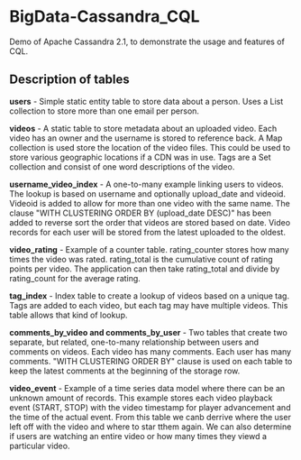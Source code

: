 # BigData-Cassandra_CQL
Demo of Apache Cassandra 2.1, to demonstrate the usage and features of CQL.


## Description of tables

**users** - Simple static entity table to store data about a person. Uses a List collection to store more than one email per person.

**videos** - A static table to store metadata about an uploaded video. Each video has an owner and the username is stored to reference back. A Map collection is used store the location of the video files. This could be used to store various geographic locations if a CDN was in use. Tags are a Set collection and consist of one word descriptions of the video.

**username_video_index** - A one-to-many example linking users to videos. The lookup is based on username and optionally upload_date and videoid. Videoid is added to allow for more than one video with the same name. The clause "WITH CLUSTERING ORDER BY (upload_date DESC)" has been added to reverse sort the order that videos are stored based on date. Video records for each user will be stored from the latest uploaded to the oldest.

**video_rating** - Example of a counter table. rating_counter stores how many times the video was rated. rating_total is the cumulative count of rating points per video. The application can then take rating_total and divide by rating_count for the average rating.

**tag_index** - Index table to create a lookup of videos based on a unique tag. Tags are added to each video, but each tag may have multiple videos. This table allows that kind of lookup.

**comments_by_video and comments_by_user** - Two tables that create two separate, but related, one-to-many relationship between users and comments on videos. Each video has many comments. Each user has many comments. "WITH CLUSTERING ORDER BY" clause is used on each table to keep the latest comments at the beginning of the storage row.

**video_event** - Example of a time series data model where there can be an unknown amount of records. This example stores each video playback event (START, STOP) with the video timestamp for player advancement and the time of the actual event. From this table we canb derrive where the user left off with the video and where to star tthem again. We can also determine if users are watching an entire video or how many times they viewd a particular video.
